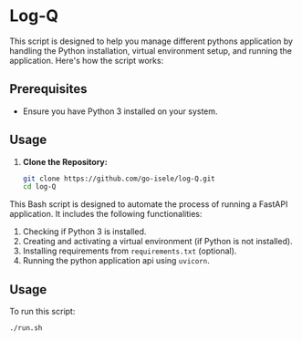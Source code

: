 # Log-Q

This script is designed to help you manage different pythons application by handling the Python installation, virtual environment setup, and running the application. Here's how the script works:

## Prerequisites

- Ensure you have Python 3 installed on your system.

## Usage

1. **Clone the Repository:**

   ```bash
   git clone https://github.com/go-isele/log-Q.git
   cd log-Q


This Bash script is designed to automate the process of running a FastAPI application. It includes the following functionalities:

1. Checking if Python 3 is installed.
2. Creating and activating a virtual environment (if Python is not installed).
3. Installing requirements from `requirements.txt` (optional).
4. Running the python application api using `uvicorn`.

## Usage
To run this script:
```bash
./run.sh

